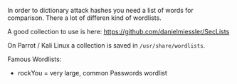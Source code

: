 In order to dictionary attack hashes you need a list of words for comparison.
There a lot of differen kind of wordlists.

A good collection to use is here: https://github.com/danielmiessler/SecLists

On Parrot / Kali Linux a collection is saved in `/usr/share/wordlists`.

Famous Wordlists:

- rockYou = very large, common Passwords wordlist
